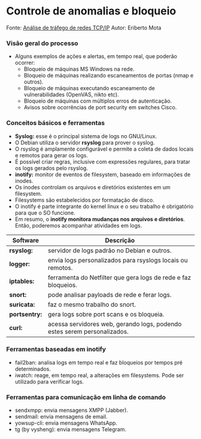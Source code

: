 # Controle de anomalias e bloqueio

Fonte: [Análise de tráfego de redes TCP/IP](https://youtu.be/8KyrUA1nACY?t=1888)
Autor: Eriberto Mota

### Visão geral do processo
- Alguns exemplos de ações e alertas, em tempo real, que poderão ocorrer:
   - Bloqueio de máquinas MS Windows na rede.
   - Bloqueio de máquinas realizando escaneamentos de portas (nmap e outros).
   - Bloqueio de máquinas executando escaneamento de vulnerabilidades (OpenVAS, nikto etc).
   - Bloqueio de máquinas com múltiplos erros de autenticação.
   - Avisos sobre ocorrências de port security em switches Cisco.
   
### Conceitos básicos e ferramentas
- **Syslog:** esse é o principal sistema de logs no GNU/Linux.
- O Debian utiliza o servidor **rsyslog** para prover o syslog.
- O rsyslog é amplamente configurável e permite a coleta de dados locais e remotos para gerar os logs.
- É possível criar regras, inclusive com expressões regulares, para tratar os logs gerados pelo rsyslog.
- **inotify:** monitor de eventos de filesystem, baseado em informações de inodes.
- Os inodes controlam os arquivos e diretórios existentes em um filesystem.
- Filesystems são estabelecidos por formatação de disco.
- O inotify é parte integrante do kernel linux e o seu trabalho é obrigatório para que o SO funcione.
- Em resumo, o **inotify monitora mudanças nos arquivos e diretórios**. Então, poderemos acompanhar atividades em logs.

| **Software** | **Descrição** |  
|--- |---| 
| **rsyslog:** | servidor de logs padrão no Debian e outros. |
| **logger:** | envia logs personalizados para rsyslogs locais ou remotos. |
| **iptables:** | ferramenta do Netfilter que gera logs de rede e faz bloqueios. |
| **snort:** | pode analisar payloads de rede e ferar logs. |
| **suricata:** | faz o mesmo trabalho do snort. |
| **portsentry:** | gera logs sobre port scans e os bloqueia. |
| **curl:** | acessa servidores web, gerando logs, podendo estes serem personalizados. |

### Ferramentas baseadas em inotify
- fail2ban: analisa logs em tempo real e faz bloqueios por tempos pré determinados.
- iwatch: reage, em tempo real, a alterações em filesystems. Pode ser utilizado para verificar logs.

### Ferramentas para comunicação em linha de comando
- sendxmpp: envia mensagens XMPP (Jabber).
- sendmail: envia mensagens de email.
- yowsup-cli: envia mensagens WhatsApp.
- tg (by vysheng): envia mensagens Telegram.
